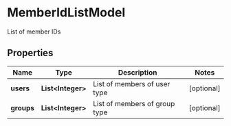

# MemberIdListModel

List of member IDs

## Properties

| Name | Type | Description | Notes |
|------------ | ------------- | ------------- | -------------|
|**users** | **List&lt;Integer&gt;** | List of members of user type |  [optional] |
|**groups** | **List&lt;Integer&gt;** | List of members of group type |  [optional] |



